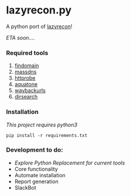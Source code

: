 # lazyrecon.py
A python port of [lazyrecon](https://github.com/nahamsec/lazyrecon)!

_ETA soon...._

### Required tools
1. [findomain](https://github.com/Edu4rdSHL/findomain)
2. [massdns](https://github.com/blechschmidt/massdns)
3. [httprobe](https://github.com/tomnomnom/httprobe)
4. [aquatone](https://github.com/michenriksen/aquatone)
5. [waybackurls](https://github.com/tomnomnom/waybackurls)
6. [dirsearch](https://github.com/maurosoria/dirsearch)

### Installation
_This project requires python3_

`pip install -r requirements.txt`

### Development to do:
- _Explore Python Replacement for current tools_
- Core functionality
- Automate installation
- Report generation
- SlackBot
